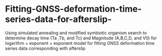 # Fitting-GNSS-deformation-time-series-data-for-afterslip-
Using simulated annealing and modified symbiotic organism search to determine decay time (Ta ,Tb, and Tc) and Magnitude (A,B,C,D, and V0) for logarithm + exponent + exponent model for fitting GNSS deformation time series data corresponding with afterslip 


